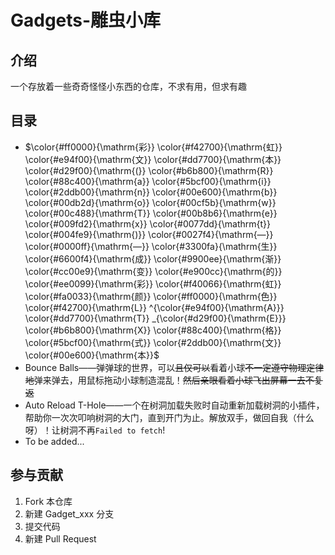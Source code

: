 # Gadgets-雕虫小库

## 介绍

一个存放着一些奇奇怪怪小东西的仓库，不求有用，但求有趣

## 目录

* $\color{#ff0000}{\mathrm{彩}}
\color{#f42700}{\mathrm{虹}}
\color{#e94f00}{\mathrm{文}}
\color{#dd7700}{\mathrm{本}}
\color{#d29f00}{\mathrm{(}}
\color{#b6b800}{\mathrm{R}}
\color{#88c400}{\mathrm{a}}
\color{#5bcf00}{\mathrm{i}}
\color{#2ddb00}{\mathrm{n}}
\color{#00e600}{\mathrm{b}}
\color{#00db2d}{\mathrm{o}}
\color{#00cf5b}{\mathrm{w}}
\color{#00c488}{\mathrm{T}}
\color{#00b8b6}{\mathrm{e}}
\color{#009fd2}{\mathrm{x}}
\color{#0077dd}{\mathrm{t}}
\color{#004fe9}{\mathrm{)}}
\color{#0027f4}{\mathrm{—}}
\color{#0000ff}{\mathrm{—}}
\color{#3300fa}{\mathrm{生}}
\color{#6600f4}{\mathrm{成}}
\color{#9900ee}{\mathrm{渐}}
\color{#cc00e9}{\mathrm{变}}
\color{#e900cc}{\mathrm{的}}
\color{#ee0099}{\mathrm{彩}}
\color{#f40066}{\mathrm{虹}}
\color{#fa0033}{\mathrm{颜}}
\color{#ff0000}{\mathrm{色}}
\color{#f42700}{\mathrm{L}}
^{\color{#e94f00}{\mathrm{A}}}
\color{#dd7700}{\mathrm{T}}
_{\color{#d29f00}{\mathrm{E}}}
\color{#b6b800}{\mathrm{X}}
\color{#88c400}{\mathrm{格}}
\color{#5bcf00}{\mathrm{式}}
\color{#2ddb00}{\mathrm{文}}
\color{#00e600}{\mathrm{本}}$
* Bounce Balls——弹弹球的世界，可以<del>且仅可以</del>看着小球<del>不一定遵守物理定律地</del>弹来弹去，用鼠标拖动小球制造混乱！<del>然后亲眼看着小球飞出屏幕一去不复返</del>
* Auto Reload T-Hole——一个在树洞加载失败时自动重新加载树洞的小插件，帮助你一次次叩响树洞的大门，直到开门为止。解放双手，做回自我（什么呀）！让树洞不再`Failed to fetch`!
* To be added...

## 参与贡献

1. Fork 本仓库
2. 新建 Gadget_xxx 分支
3. 提交代码
4. 新建 Pull Request
